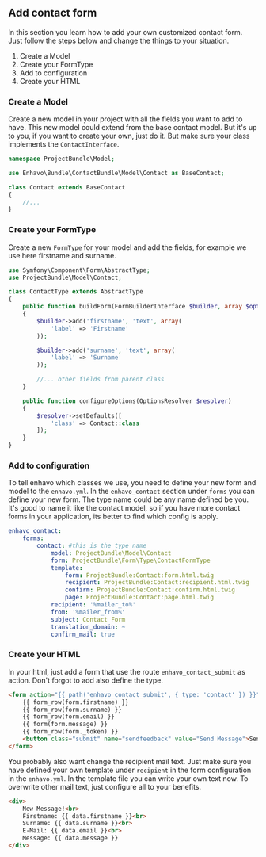 ## Add contact form

In this section you learn how to add your own customized contact form.
Just follow the steps below and change the things to your situation.

1)  Create a Model
2)  Create your FormType
3)  Add to configuration
4)  Create your HTML

### Create a Model

Create a new model in your project with all the fields you want to add
to have. This new model could extend from the base contact model. But
it\'s up to you, if you want to create your own, just do it. But make
sure your class implements the `ContactInterface`.

```php
namespace ProjectBundle\Model;

use Enhavo\Bundle\ContactBundle\Model\Contact as BaseContact;

class Contact extends BaseContact
{
    //...
}
```

### Create your FormType

Create a new `FormType` for your model and add the fields, for example
we use here firstname and surname.

``` php
use Symfony\Component\Form\AbstractType;
use ProjectBundle\Model\Contact;

class ContactType extends AbstractType
{
    public function buildForm(FormBuilderInterface $builder, array $options)
    {
        $builder->add('firstname', 'text', array(
            'label' => 'Firstname'
        ));

        $builder->add('surname', 'text', array(
            'label' => 'Surname'
        ));

        //... other fields from parent class
    }

    public function configureOptions(OptionsResolver $resolver)
    {
        $resolver->setDefaults([
            'class' => Contact::class
        ]);
    }
}
```

### Add to configuration

To tell enhavo which classes we use, you need to define your new form
and model to the `enhavo.yml`. In the `enhavo_contact` section under
`forms` you can define your new form. The type name could be any name
defined be you. It\'s good to name it like the contact model, so if you
have more contact forms in your application, its better to find which
config is apply.

```yaml
enhavo_contact:
    forms:
        contact: #this is the type name
            model: ProjectBundle\Model\Contact
            form: ProjectBundle\Form\Type\ContactFormType
            template:
                form: ProjectBundle:Contact:form.html.twig
                recipient: ProjectBundle:Contact:recipient.html.twig
                confirm: ProjectBundle:Contact:confirm.html.twig
                page: ProjectBundle:Contact:page.html.twig
            recipient: '%mailer_to%'
            from: '%mailer_from%'
            subject: Contact Form
            translation_domain: ~
            confirm_mail: true
```

### Create your HTML

In your html, just add a form that use the route `enhavo_contact_submit`
as action. Don\'t forgot to add also define the type.

```html
<form action="{{ path('enhavo_contact_submit', { type: 'contact' }) }}" id="contact_form" method="post">
    {{ form_row(form.firstname) }}
    {{ form_row(form.surname) }}
    {{ form_row(form.email) }}
    {{ form(form.message) }}
    {{ form_row(form._token) }}
    <button class="submit" name="sendfeedback" value="Send Message">Senden</button>
</form>
```

You probably also want change the recipient mail text. Just make sure
you have defined your own template under `recipient` in the form
configuration in the `enhavo.yml`. In the template file you can write
your own text now. To overwrite other mail text, just configure all to
your benefits.

```html
<div>
    New Message!<br>
    Firstname: {{ data.firstname }}<br>
    Surname: {{ data.surname }}<br>
    E-Mail: {{ data.email }}<br>
    Message: {{ data.message }}
</div>
```
